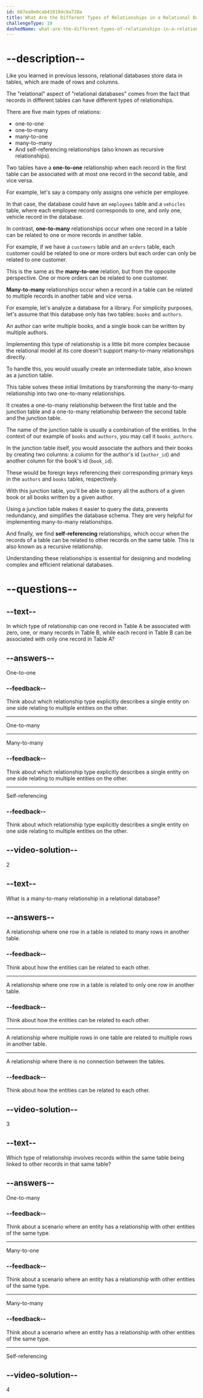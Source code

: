 ```yaml
---
id: 687ea8e0cab41019dc8a728a
title: What Are the Different Types of Relationships in a Relational Database?
challengeType: 19
dashedName: what-are-the-different-types-of-relationships-in-a-relational-database
---
```


# --description--

Like you learned in previous lessons, relational databases store data in tables, which are made of rows and columns.

The "relational" aspect of "relational databases" comes from the fact that records in different tables can have different types of relationships.

There are five main types of relations:

- one-to-one
- one-to-many
- many-to-one
- many-to-many
- And self-referencing relationships (also known as recursive relationships).

Two tables have a **one-to-one** relationship when each record in the first table can be associated with at most one record in the second table, and vice versa.

For example, let's say a company only assigns one vehicle per employee.

In that case, the database could have an `employees` table and a `vehicles` table, where each employee record corresponds to one, and only one, vehicle record in the database.

In contrast, **one-to-many** relationships occur when one record in a table can be related to one or more records in another table.

For example, if we have a `customers` table and an `orders` table, each customer could be related to one or more orders but each order can only be related to one customer.

This is the same as the **many-to-one** relation, but from the opposite perspective. One or more orders can be related to one customer.

**Many-to-many** relationships occur when a record in a table can be related to multiple records in another table and vice versa.

For example, let's analyze a database for a library. For simplicity purposes, let's assume that this database only has two tables: `books` and `authors`.

An author can write multiple books, and a single book can be written by multiple authors.

Implementing this type of relationship is a little bit more complex because the relational model at its core doesn't support many-to-many relationships directly.

To handle this, you would usually create an intermediate table, also known as a junction table.

This table solves these initial limitations by transforming the many-to-many relationship into two one-to-many relationships.

It creates a one-to-many relationship between the first table and the junction table and a one-to-many relationship between the second table and the junction table.

The name of the junction table is usually a combination of the entities. In the context of our example of `books` and `authors`, you may call it `books_authors`.

In the junction table itself, you would associate the authors and their books by creating two columns: a column for the author's id (`author_id`) and another column for the book's id (`book_id`).

These would be foreign keys referencing their corresponding primary keys in the `authors` and `books` tables, respectively.

With this junction table, you'll be able to query all the authors of a given book or all books written by a given author.

Using a junction table makes it easier to query the data, prevents redundancy, and simplifies the database schema. They are very helpful for implementing many-to-many relationships.

And finally, we find **self-referencing** relationships, which occur when the records of a table can be related to other records on the same table. This is also known as a recursive relationship.

Understanding these relationships is essential for designing and modeling complex and efficient relational databases.

# --questions--

## --text--

In which type of relationship can one record in Table A be associated with zero, one, or many records in Table B, while each record in Table B can be associated with only one record in Table A?

## --answers--

One-to-one

### --feedback--

Think about which relationship type explicitly describes a single entity on one side relating to multiple entities on the other.

---

One-to-many

---

Many-to-many

### --feedback--

Think about which relationship type explicitly describes a single entity on one side relating to multiple entities on the other.

---

Self-referencing

### --feedback--

Think about which relationship type explicitly describes a single entity on one side relating to multiple entities on the other.

## --video-solution--

2

## --text--

What is a many-to-many relationship in a relational database?

## --answers--

A relationship where one row in a table is related to many rows in another table.

### --feedback--

Think about how the entities can be related to each other.

---

A relationship where one row in a table is related to only one row in another table.

### --feedback--

Think about how the entities can be related to each other.

---

A relationship where multiple rows in one table are related to multiple rows in another table.

---

A relationship where there is no connection between the tables.

### --feedback--

Think about how the entities can be related to each other.

## --video-solution--

3

## --text--

Which type of relationship involves records within the same table being linked to other records in that same table?

## --answers--

One-to-many

### --feedback--

Think about a scenario where an entity has a relationship with other entities of the same type.

---

Many-to-one

### --feedback--

Think about a scenario where an entity has a relationship with other entities of the same type.

---

Many-to-many

### --feedback--

Think about a scenario where an entity has a relationship with other entities of the same type.

---

Self-referencing

## --video-solution--

4
